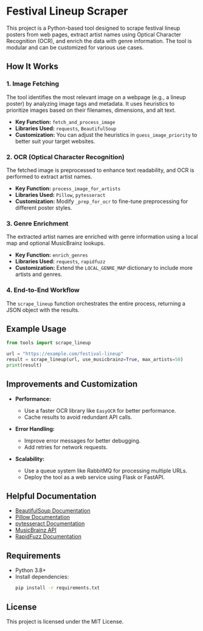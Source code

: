 # Festival Lineup Scraper

This project is a Python-based tool designed to scrape festival lineup posters from web pages, extract artist names using Optical Character Recognition (OCR), and enrich the data with genre information. The tool is modular and can be customized for various use cases.

## How It Works

### 1. **Image Fetching**

The tool identifies the most relevant image on a webpage (e.g., a lineup poster) by analyzing image tags and metadata. It uses heuristics to prioritize images based on their filenames, dimensions, and alt text.

- **Key Function:** `fetch_and_process_image`
- **Libraries Used:** `requests`, `BeautifulSoup`
- **Customization:** You can adjust the heuristics in `guess_image_priority` to better suit your target websites.

### 2. **OCR (Optical Character Recognition)**

The fetched image is preprocessed to enhance text readability, and OCR is performed to extract artist names.

- **Key Function:** `process_image_for_artists`
- **Libraries Used:** `Pillow`, `pytesseract`
- **Customization:** Modify `_prep_for_ocr` to fine-tune preprocessing for different poster styles.

### 3. **Genre Enrichment**

The extracted artist names are enriched with genre information using a local map and optional MusicBrainz lookups.

- **Key Function:** `enrich_genres`
- **Libraries Used:** `requests`, `rapidfuzz`
- **Customization:** Extend the `LOCAL_GENRE_MAP` dictionary to include more artists and genres.

### 4. **End-to-End Workflow**

The `scrape_lineup` function orchestrates the entire process, returning a JSON object with the results.

## Example Usage

```python
from tools import scrape_lineup

url = "https://example.com/festival-lineup"
result = scrape_lineup(url, use_musicbrainz=True, max_artists=50)
print(result)
```

## Improvements and Customization

- **Performance:**

  - Use a faster OCR library like `EasyOCR` for better performance.
  - Cache results to avoid redundant API calls.

- **Error Handling:**

  - Improve error messages for better debugging.
  - Add retries for network requests.

- **Scalability:**
  - Use a queue system like RabbitMQ for processing multiple URLs.
  - Deploy the tool as a web service using Flask or FastAPI.

## Helpful Documentation

- [BeautifulSoup Documentation](https://www.crummy.com/software/BeautifulSoup/bs4/doc/)
- [Pillow Documentation](https://pillow.readthedocs.io/en/stable/)
- [pytesseract Documentation](https://pypi.org/project/pytesseract/)
- [MusicBrainz API](https://musicbrainz.org/doc/Development/XML_Web_Service/Version_2)
- [RapidFuzz Documentation](https://maxbachmann.github.io/RapidFuzz/)

## Requirements

- Python 3.8+
- Install dependencies:
  ```bash
  pip install -r requirements.txt
  ```

## License

This project is licensed under the MIT License.
